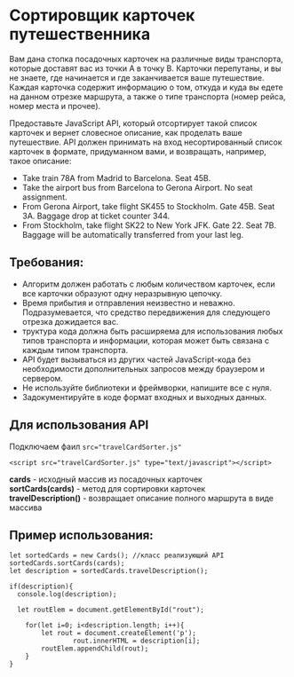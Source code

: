 # Сортировщик карточек путешественника

Вам дана стопка посадочных карточек на различные виды транспорта, которые доставят вас из точки A в точку B. Карточки перепутаны, и вы не знаете, где начинается и где заканчивается ваше путешествие. Каждая карточка содержит информацию о том, откуда и куда вы едете на данном отрезке маршрута, а также о типе транспорта (номер рейса, номер места и прочее).

Предоставьте JavaScript API, который отсортирует такой список карточек и вернет словесное описание, как проделать ваше путешествие. API должен принимать на вход несортированный список карточек в формате, придуманном вами, и возвращать, например, такое описание:

- Take train 78A from Madrid to Barcelona. Seat 45B.
- Take the airport bus from Barcelona to Gerona Airport. No seat assignment.
- From Gerona Airport, take flight SK455 to Stockholm. Gate 45B. Seat 3A. Baggage drop at ticket counter 344.
- From Stockholm, take flight SK22 to New York JFK. Gate 22. Seat 7B. Baggage will be automatically transferred from your last leg.
## Требования:

- Алгоритм должен работать с любым количеством карточек, если все карточки образуют одну неразрывную цепочку.
- Время прибытия и отправления неизвестно и неважно. Подразумевается, что средство передвижения для следующего отрезка дожидается вас.
- труктура кода должна быть расширяема для использования любых типов транспорта и информации, которая может быть связана с каждым типом транспорта.
- API будет вызываться из других частей JavaScript-кода без необходимости дополнительных запросов между браузером и сервером.
- Не используйте библиотеки и фреймворки, напишите все с нуля.
- Задокументируйте в коде формат входных и выходных данных.

## Для использования API
Подключаем фаил ``` src="travelCardSorter.js" ```
```
<script src="travelCardSorter.js" type="text/javascript"></script>
```
**cards** - исходный массив из посадочных карточек <br>
**sortCards(cards)** - метод для сортировки карточек <br>
**travelDescription()** - возвращает описание полного маршрута в виде массива<br>

## Пример использования:
```
let sortedCards = new Cards(); //класс реализующий API
sortedCards.sortCards(cards);
let description = sortedCards.travelDescription();
	
if(description){
  console.log(description);

  let routElem = document.getElementById("rout");

	for(let i=0; i<description.length; i++){
		let rout = document.createElement('p');
                rout.innerHTML = description[i];
		routElem.appendChild(rout);
	}
}     
```

